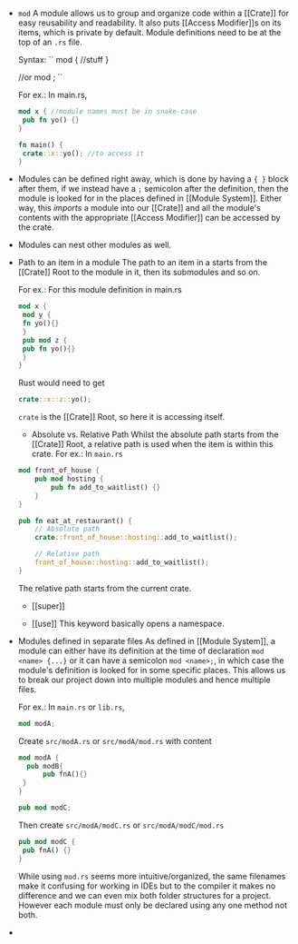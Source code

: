 - ``mod``
  A module allows us to group and organize code within a [[Crate]] for easy reusability and readability. It also puts [[Access Modifier]]s on its items, which is private by default. Module definitions need to be at the top of an ``.rs`` file.
  
  Syntax:
  ``
  <access modifier> mod <name> {
   //stuff
  } 
  
  //or
  <access modifier> mod <name>;
  ``
  
  For ex.:
  In main.rs,
  ```rust
  mod x { //module names must be in snake-case
   pub fn yo() {}
  }
  
  fn main() {
   crate::x::yo(); //to access it
  }
  ```
- Modules can be defined right away, which is done by having a ``{ }`` block after them, if we instead have a ``;`` semicolon after the definition, then the module is looked for in the places defined in [[Module System]]. Either way, this *imports* a module into our [[Crate]] and all the module's contents with the appropriate [[Access Modifier]] can be accessed by the crate.
- Modules can nest other modules as well.
- Path to an item in a module
  The path to an item in a starts from the [[Crate]] Root to the module in it, then its submodules and so on.
  
  For ex.:
  For this module definition in main.rs
  ```rust
  mod x {
   mod y { 
   fn yo(){}
   }
   pub mod z { 
   pub fn yo(){}
   }
  }
  ```
  Rust would need to get
  ```rust
  crate::x::z::yo();
  ```
  
  ``crate`` is the [[Crate]] Root, so here it is accessing itself. 
  
  * Absolute vs. Relative Path
  Whilst the absolute path starts from the [[Crate]] Root, a relative path is used when the item is within this crate.
  For ex.:
  In ``main.rs``
  ```rust
  mod front_of_house {
      pub mod hosting {
          pub fn add_to_waitlist() {}
      }
  }
  
  pub fn eat_at_restaurant() {
      // Absolute path
      crate::front_of_house::hosting::add_to_waitlist();
  
      // Relative path
      front_of_house::hosting::add_to_waitlist();
  }
  ```
  The relative path starts from the current crate.
  
  * [[super]]
  
  
  
  * [[use]]
  This keyword basically opens a namespace.
- Modules defined in separate files
  As defined in [[Module System]], a module can either have its definition at the time of declaration
  ``mod <name> {...}`` or it can have a semicolon ``mod <name>;``, in which case the module's definition is looked for in some specific places. 
  This allows us to break our project down into multiple modules and hence multiple files.
  
  For ex.:
  In ``main.rs`` or ``lib.rs``,
  ```rust
  mod modA;
  ```
  
  Create ``src/modA.rs`` or ``src/modA/mod.rs`` with content
  ```rust
  mod modA {
  	pub modB{
  		pub fnA(){}	
   }
  }
  
  pub mod modC;
  ```
  
  Then create ``src/modA/modC.rs`` or ``src/modA/modC/mod.rs`` 
  ```rust
  pub mod modC {
   pub fnA() {}
  }
  ```
  
  While using ``mod.rs`` seems more intuitive/organized, the same filenames make it confusing for working in IDEs but to the compiler it makes no difference and we can even mix both folder structures for a project. However each module must only be declared using any one method not both.
-